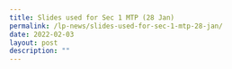 ```yaml
---
title: Slides used for Sec 1 MTP (28 Jan)
permalink: /lp-news/slides-used-for-sec-1-mtp-28-jan/
date: 2022-02-03
layout: post
description: ""
---
```

